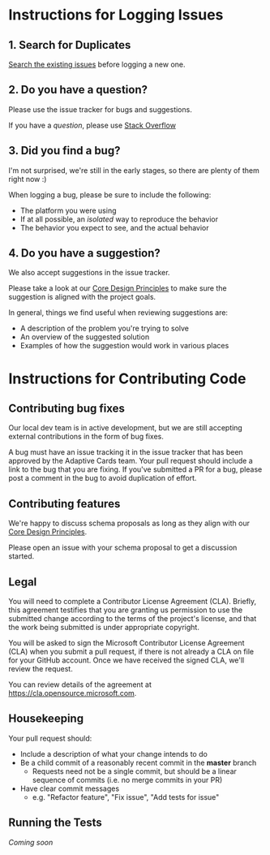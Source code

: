 # Instructions for Logging Issues

## 1. Search for Duplicates

[Search the existing issues](https://github.com/Microsoft/AdaptiveCards/issues?utf8=%E2%9C%93&q=is%3Aissue) before logging a new one.

## 2. Do you have a question?

Please use the issue tracker for bugs and suggestions.

If you have a *question*, please use [Stack Overflow](https://stackoverflow.com/questions/tagged/adaptive-cards)

## 3. Did you find a bug?

I'm not surprised, we're still in the early stages, so there are plenty of them right now :)

When logging a bug, please be sure to include the following:
 * The platform you were using
 * If at all possible, an *isolated* way to reproduce the behavior
 * The behavior you expect to see, and the actual behavior
 
## 4. Do you have a suggestion?

We also accept suggestions in the issue tracker. 

Please take a look at our [Core Design Principles](https://docs.microsoft.com/en-us/adaptive-cards/#core-design-principles) to make sure the suggestion is aligned with the project goals.

In general, things we find useful when reviewing suggestions are:
* A description of the problem you're trying to solve
* An overview of the suggested solution
* Examples of how the suggestion would work in various places

# Instructions for Contributing Code

## Contributing bug fixes

Our local dev team is in active development, but we are still accepting external contributions in the form of bug fixes.

A bug must have an issue tracking it in the issue tracker that has been approved by the Adaptive Cards team. Your pull request should include a link to the bug that you are fixing. If you've submitted a PR for a bug, please post a comment in the bug to avoid duplication of effort.

## Contributing features

We're happy to discuss schema proposals as long as they align with our [Core Design Principles](http://adaptivecards.io/documentation/#about-overview). 

Please open an issue with your schema proposal to get a discussion started.

## Legal

You will need to complete a Contributor License Agreement (CLA). Briefly, this agreement testifies that you are granting us permission to use the submitted change according to the terms of the project's license, and that the work being submitted is under appropriate copyright.

You will be asked to sign the Microsoft Contributor License Agreement (CLA) when you submit a pull request, if there is 
not already a CLA on file for your GitHub account. Once we have received the signed CLA, we'll review the request. 

You can review details of the agreement at https://cla.opensource.microsoft.com.

## Housekeeping

Your pull request should: 

* Include a description of what your change intends to do
* Be a child commit of a reasonably recent commit in the **master** branch 
    * Requests need not be a single commit, but should be a linear sequence of commits (i.e. no merge commits in your PR)
* Have clear commit messages 
    * e.g. "Refactor feature", "Fix issue", "Add tests for issue"

## Running the Tests

*Coming soon*
